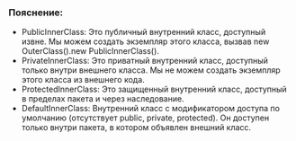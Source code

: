 ### Пояснение:
- PublicInnerClass: Это публичный внутренний класс, доступный извне. Мы можем создать экземпляр этого класса, вызвав new OuterClass().new PublicInnerClass().
- PrivateInnerClass: Это приватный внутренний класс, доступный только внутри внешнего класса. Мы не можем создать экземпляр этого класса из внешнего кода.
- ProtectedInnerClass: Это защищенный внутренний класс, доступный в пределах пакета и через наследование.
- DefaultInnerClass: Внутренний класс с модификатором доступа по умолчанию (отсутствует public, private, protected). Он доступен только внутри пакета, в котором объявлен внешний класс.